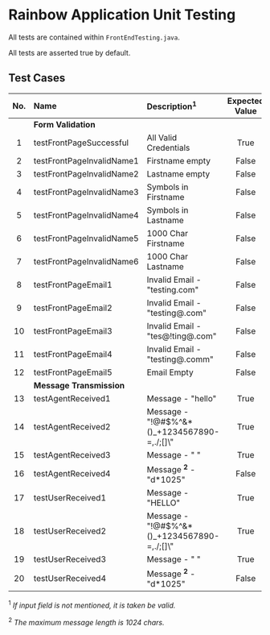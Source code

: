# Rainbow Application Unit Testing

All tests are contained within `FrontEndTesting.java`.

All tests are asserted true by default.

## Test Cases

| No. | Name                      | Description<sup>1</sup>                         | Expected Value | Actual Value |
| :-: | :------------------------ | :---------------------------------------------- | :------------: | :----------: |
|     | **Form Validation**       |                                                 |                |              |
|  1  | testFrontPageSuccessful   | All Valid Credentials                           |      True      |     True     |
|  2  | testFrontPageInvalidName1 | Firstname empty                                 |     False      |    False     |
|  3  | testFrontPageInvalidName2 | Lastname empty                                  |     False      |    False     |
|  4  | testFrontPageInvalidName3 | Symbols in Firstname                            |     False      |     True     |
|  5  | testFrontPageInvalidName4 | Symbols in Lastname                             |     False      |     True     |
|  6  | testFrontPageInvalidName5 | 1000 Char Firstname                             |     False      |     True     |
|  7  | testFrontPageInvalidName6 | 1000 Char Lastname                              |     False      |     True     |
|  8  | testFrontPageEmail1       | Invalid Email - "testing.com"                   |     False      |    False     |
|  9  | testFrontPageEmail2       | Invalid Email - "testing@.com"                  |     False      |    False     |
| 10  | testFrontPageEmail3       | Invalid Email - "tes@!ting@.com"                |     False      |    False     |
| 11  | testFrontPageEmail4       | Invalid Email - "testing@.comm"                 |     False      |    False     |
| 12  | testFrontPageEmail5       | Email Empty                                     |     False      |    False     |
|     | **Message Transmission**  |                                                 |                |              |
| 13  | testAgentReceived1        | Message - "hello"                               |      True      |     True     |
| 14  | testAgentReceived2        | Message - "!@#\$%^&\*()\_+1234567890-=,./;[]\\" |      True      |     True     |
| 15  | testAgentReceived3        | Message - " "                                   |      True      |     True     |
| 16  | testAgentReceived4        | Message <sup>**2**</sup> - "d\*1025"            |     False      |    False     |
| 17  | testUserReceived1         | Message - "HELLO"                               |      True      |     True     |
| 18  | testUserReceived2         | Message - "!@#\$%^&\*()\_+1234567890-=,./;[]\\" |      True      |     True     |
| 19  | testUserReceived3         | Message - " "                                   |      True      |     True     |
| 20  | testUserReceived4         | Message <sup>**2**</sup> - "d\*1025"            |     False      |    False     |

<sup>1</sup> _If input field is not mentioned, it is taken be valid._

<sup>2</sup> _The maximum message length is 1024 chars._
